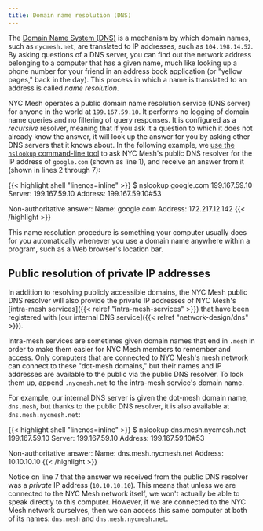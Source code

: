 ```yaml
---
title: Domain name resolution (DNS)
---
```


The [Domain Name System (DNS)](https://en.wikipedia.org/wiki/Domain_Name_System) is a mechanism by which domain names, such as `nycmesh.net`, are translated to IP addresses, such as `104.198.14.52`. By asking questions of a DNS server, you can find out the network address belonging to a computer that has a given name, much like looking up a phone number for your friend in an address book application (or "yellow pages," back in the day). This process in which a name is translated to an address is called *name resolution*.

NYC Mesh operates a public domain name resolution service (DNS server) for anyone in the world at `199.167.59.10`. It performs no logging of domain name queries and no filtering of query responses. It is configured as a *recursive* resolver, meaning that if you ask it a question to which it does not already know the answer, it will look up the answer for you by asking other DNS servers that it knows about. In the following example, we [use the `nslookup` command-line tool](https://explainshell.com/explain?cmd=nslookup+google.com+199.167.59.10) to ask NYC Mesh's public DNS resolver for the IP address of `google.com` (shown as line 1), and receive an answer from it (shown in lines 2 through 7):

{{< highlight shell "linenos=inline" >}}
$ nslookup google.com 199.167.59.10
Server:         199.167.59.10
Address:        199.167.59.10#53

Non-authoritative answer:
Name:   google.com
Address: 172.217.12.142
{{< /highlight >}}

This name resolution procedure is something your computer usually does for you automatically whenever you use a domain name anywhere within a program, such as a Web browser's location bar.

## Public resolution of private IP addresses

In addition to resolving publicly accessible domains, the NYC Mesh public DNS resolver will also provide the private IP addresses of NYC Mesh's [intra-mesh services]({{< relref "intra-mesh-services" >}}) that have been registered with [our internal DNS service]({{< relref "network-design/dns" >}}).

Intra-mesh services are sometimes given domain names that end in `.mesh` in order to make them easier for NYC Mesh members to remember and access. Only computers that are connected to NYC Mesh's mesh network can connect to these "dot-mesh domains," but their names and IP addresses are available to the public via the public DNS resolver. To look them up, append `.nycmesh.net` to the intra-mesh service's domain name.

For example, our internal DNS server is given the dot-mesh domain name, `dns.mesh`, but thanks to the public DNS resolver, it is also available at `dns.mesh.nycmesh.net`:

{{< highlight shell "linenos=inline" >}}
$ nslookup dns.mesh.nycmesh.net 199.167.59.10
Server:         199.167.59.10
Address:        199.167.59.10#53

Non-authoritative answer:
Name:   dns.mesh.nycmesh.net
Address: 10.10.10.10
{{< /highlight >}}

Notice on line 7 that the answer we received from the public DNS resolver was a *private* IP address (`10.10.10.10`). This means that unless we are connected to the NYC Mesh network itself, we won't actually be able to speak directly to this computer. However, if we are connected to the NYC Mesh network ourselves, then we can access this same computer at both of its names: `dns.mesh` and `dns.mesh.nycmesh.net`.
